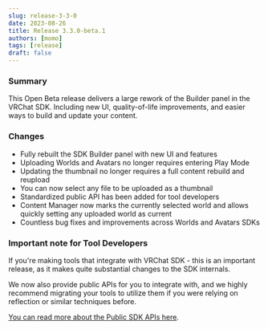 ```yaml
---
slug: release-3-3-0
date: 2023-08-26
title: Release 3.3.0-beta.1
authors: [momo]
tags: [release]
draft: false
---
```

### Summary

This Open Beta release delivers a large rework of the Builder panel in the VRChat SDK. Including new UI, quality-of-life improvements, and easier ways to build and update your content.

<!--truncate-->

### Changes

* Fully rebuilt the SDK Builder panel with new UI and features
* Uploading Worlds and Avatars no longer requires entering Play Mode
* Updating the thumbnail no longer requires a full content rebuild and reupload
* You can now select any file to be uploaded as a thumbnail
* Standardized public API has been added for tool developers
* Content Manager now marks the currently selected world and allows quickly setting any uploaded world as current
* Countless bug fixes and improvements across Worlds and Avatars SDKs

### Important note for Tool Developers

If you're making tools that integrate with VRChat SDK - this is an important release, as it makes quite substantial changes to the SDK internals.

We now also provide public APIs for you to integrate with, and we highly recommend migrating your tools to utilize them if you were relying on reflection or similar techniques before.

[You can read more about the Public SDK APIs here](/sdk/public-sdk-api).